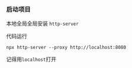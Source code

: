 ### 启动项目

本地全局全局安装 `http-server`

代码运行

`npx http-server --proxy http://localhost:8080`

记得用`localhost`打开
